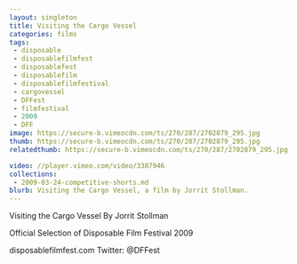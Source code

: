 ```yaml
---
layout: singleton
title: Visiting the Cargo Vessel
categories: films
tags:
 - disposable
 - disposablefilmfest
 - disposablefest
 - disposablefilm
 - disposablefilmfestival
 - cargovessel
 - DFFest
 - filmfestival
 - 2009
 - DFF
image: https://secure-b.vimeocdn.com/ts/270/287/2702879_295.jpg
thumb: https://secure-b.vimeocdn.com/ts/270/287/2702879_295.jpg
relatedthumb: https://secure-b.vimeocdn.com/ts/270/287/2702879_295.jpg

video: //player.vimeo.com/video/3387946
collections:
 - 2009-03-24-competitive-shorts.md
blurb: Visiting the Cargo Vessel, a film by Jorrit Stollman.
---
```


Visiting the Cargo Vessel
By Jorrit Stollman

Official Selection of Disposable Film Festival 2009

disposablefilmfest.com
Twitter: @DFFest
